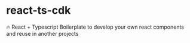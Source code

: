 # react-ts-cdk
🔥 React + Typescript Boilerplate to develop your own react components and reuse in another projects
